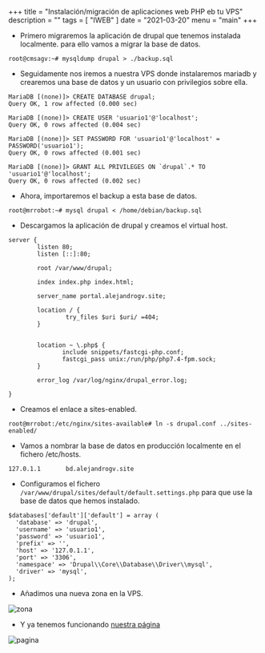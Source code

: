+++
title = "Instalación/migración de aplicaciones web PHP eb tu VPS"
description = ""
tags = [
    "IWEB"
]
date = "2021-03-20"
menu = "main"
+++

* Primero migraremos la aplicación de drupal que tenemos instalada localmente. para ello vamos a migrar la base de datos.

~~~
root@cmsagv:~# mysqldump drupal > ./backup.sql
~~~

* Seguidamente nos iremos a nuestra VPS donde instalaremos mariadb y crearemos una base de datos y un usuario con privilegios sobre ella.

~~~
MariaDB [(none)]> CREATE DATABASE drupal;
Query OK, 1 row affected (0.000 sec)

MariaDB [(none)]> CREATE USER 'usuario1'@'localhost';
Query OK, 0 rows affected (0.004 sec)

MariaDB [(none)]> SET PASSWORD FOR 'usuario1'@'localhost' = PASSWORD('usuario1');
Query OK, 0 rows affected (0.001 sec)

MariaDB [(none)]> GRANT ALL PRIVILEGES ON `drupal`.* TO 'usuario1'@'localhost';
Query OK, 0 rows affected (0.002 sec)
~~~

* Ahora, importaremos el backup a esta base de datos.

~~~
root@mrrobot:~# mysql drupal < /home/debian/backup.sql
~~~

* Descargamos la aplicación de drupal y creamos el virtual host.

~~~
server {
        listen 80;
        listen [::]:80;

        root /var/www/drupal;

        index index.php index.html;

        server_name portal.alejandrogv.site;

        location / {
                try_files $uri $uri/ =404;
        }


        location ~ \.php$ {
               include snippets/fastcgi-php.conf;
               fastcgi_pass unix:/run/php/php7.4-fpm.sock;
        }

        error_log /var/log/nginx/drupal_error.log;

}
~~~

* Creamos el enlace a sites-enabled.

~~~
root@mrrobot:/etc/nginx/sites-available# ln -s drupal.conf ../sites-enabled/
~~~

* Vamos a nombrar la base de datos en producción localmente en el fichero /etc/hosts.

~~~
127.0.1.1       bd.alejandrogv.site
~~~

* Configuramos el fichero `/var/www/drupal/sites/default/default.settings.php` para que use la base de datos que hemos instalado.

~~~
$databases['default']['default'] = array (
  'database' => 'drupal',
  'username' => 'usuario1',
  'password' => 'usuario1',
  'prefix' => '',
  'host' => '127.0.1.1',
  'port' => '3306',
  'namespace' => 'Drupal\\Core\\Database\\Driver\\mysql',
  'driver' => 'mysql',
);
~~~

* Añadimos una nueva zona en la VPS.

![zona](/php_vps/2.png)

* Y ya tenemos funcionando [nuestra página](http://portal.alejandrogv.site/)

![pagina](/php_vps/1.png)